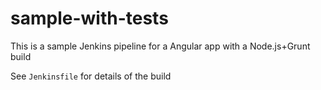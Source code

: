 # sample-with-tests

This is a sample Jenkins pipeline for a Angular app with a Node.js+Grunt build

See `Jenkinsfile` for details of the build

